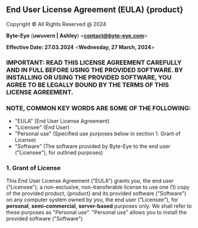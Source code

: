 ## End User License Agreement (EULA) {product}

Copyright © All Rights Reserved @ 2024

**Byte-Eye** (**uwuvern | Ashley**) <**contact@byte-eye.com**> 

**Effective Date: 27.03.2024** <**Wednesday, 27 March, 2024**>

### IMPORTANT: READ THIS LICENSE AGREEMENT CAREFULLY AND IN FULL BEFORE USING THE PROVIDED SOFTWARE. BY INSTALLING OR USING THE PROVIDED SOFTWARE, YOU AGREE TO BE LEGALLY BOUND BY THE TERMS OF THIS LICENSE AGREEMENT.

### NOTE, COMMON KEY WORDS ARE SOME OF THE FOLLOWING:
- "EULA"         (End User License Agreement)
- "Licensee"     (End User)
- "Personal use" (Specified use purposes below in section 1. Grant of License)
- "Software"     (The software provided by Byte-Eye to the end user ("Licensee"), for outlined purposes)

### 1. Grant of License
This End User License Agreement ("EULA") grants you, the end user ("Licensee"), a non-exclusive, non-transferable license to use one (1) copy of the provided product, {product} and its provided software ("Software") on any computer system owned by you, the end user ("Licensee"), for **personal**, **semi-commercial**, **server-based** purposes only. We shall refer to these purposes as "Personal use". "Personal use" allows you to install the provided software ("Software")

